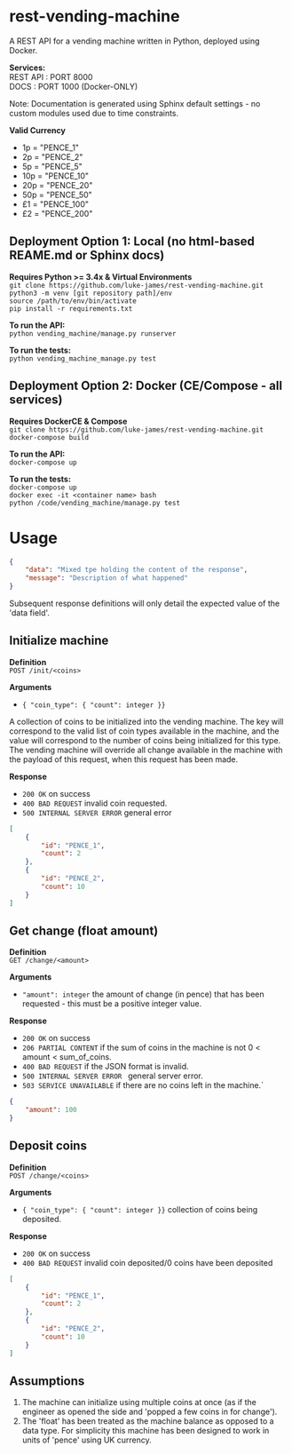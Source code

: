 # rest-vending-machine
A REST API for a vending machine written in Python, deployed using Docker.

**Services:**<br>
REST API : PORT 8000<br>
DOCS : PORT 1000 (Docker-ONLY)<br>

Note: Documentation is generated using Sphinx default settings - no custom modules used due to time constraints.<br>

**Valid Currency**<br>
<ul>
<li>1p      = "PENCE_1"</li>
<li>2p      = "PENCE_2"</li>
<li>5p      = "PENCE_5"</li>
<li>10p     = "PENCE_10"</li>
<li>20p     = "PENCE_20"</li>
<li>50p     = "PENCE_50"</li>
<li>£1      = "PENCE_100"</li>
<li>£2      = "PENCE_200"</li>
</ul>

## Deployment Option 1: Local (no html-based REAME.md or Sphinx docs)
**Requires Python >= 3.4x & Virtual Environments**<br>
`git clone https://github.com/luke-james/rest-vending-machine.git`<br>
`python3 -m venv [git repository path]/env` <br>
`source /path/to/env/bin/activate` <br>
`pip install -r requirements.txt` <br>

**To run the API:**<br>
`python vending_machine/manage.py runserver`

**To run the tests:**<br>
`python vending_machine_manage.py test`

## Deployment Option 2: Docker (CE/Compose - all services)
**Requires DockerCE & Compose**<br>
`git clone https://github.com/luke-james/rest-vending-machine.git`<br>
`docker-compose build`<br>

**To run the API:**<br>
`docker-compose up`<br>

**To run the tests:**<br>
`docker-compose up` <br>
`docker exec -it <container name> bash` <br>
`python /code/vending_machine/manage.py test` <br>

# Usage

```json
{
    "data": "Mixed tpe holding the content of the response",
    "message": "Description of what happened"
}
```

Subsequent response definitions will only detail the expected value of the 'data field'.

## Initialize machine

**Definition**<br>
`POST /init/<coins>`

**Arguments**<br>
- ` { "coin_type": { "count": integer }} ` <br>

A collection of coins to be initialized into the vending machine.  The key will correspond to the valid list of coin types available in the machine, and the value will correspond to the number of coins being initialized for this type.  The vending machine will override all change available in the machine with the payload of this request, when this request has been made.

**Response**<br>
- `200 OK` on success<br>
- `400 BAD REQUEST` invalid coin requested.<br>
- `500 INTERNAL SERVER ERROR` general error <br>

```json
[
    {
        "id": "PENCE_1",
        "count": 2
    },
    {
        "id": "PENCE_2",
        "count": 10
    }
]
```

## Get change (float amount)

**Definition**<br>
`GET /change/<amount>`

**Arguments**<br>
- `"amount": integer` the amount of change (in pence) that has been requested - this must be a positive integer value.

**Response**<br>
- `200 OK` on success <br>
- `206 PARTIAL CONTENT` if the sum of coins in the machine is not 0 < amount < sum_of_coins. <br>
- `400 BAD REQUEST` if the JSON format is invalid. <br>
- `500 INTERNAL SERVER ERROR ` general server error. <br>
- `503 SERVICE UNAVAILABLE` if there are no coins left in the machine.` <br>

```json
{
    "amount": 100
}
```

## Deposit coins

**Definition**<br>
`POST /change/<coins>` 

**Arguments**<br>
- `{ "coin_type": { "count": integer }}` collection of coins being deposited.

**Response**<br>
- `200 OK` on success
- `400 BAD REQUEST` invalid coin deposited/0 coins have been deposited

```json
[
    {
        "id": "PENCE_1",
        "count": 2
    },
    {
        "id": "PENCE_2",
        "count": 10
    }
]
```

## Assumptions<br>
1. The machine can initialize using multiple coins at once (as if the engineer as opened the side and 'popped a few coins in for change').
2. The 'float' has been treated as the machine balance as opposed to a data type.  For simplicity this machine has been designed to work in units of 'pence' using UK currency.